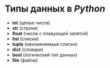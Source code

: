 # Типы данных в *Python*
- **int** (целые числа)
- **str** (строки)
- **float** (числа с плавующей запятой)
- **list** (списки)
- **tuple** (неизменяемые списки)
- **dict** (словари)
- **bool** (логический тип данных)
- **file** (файлы)